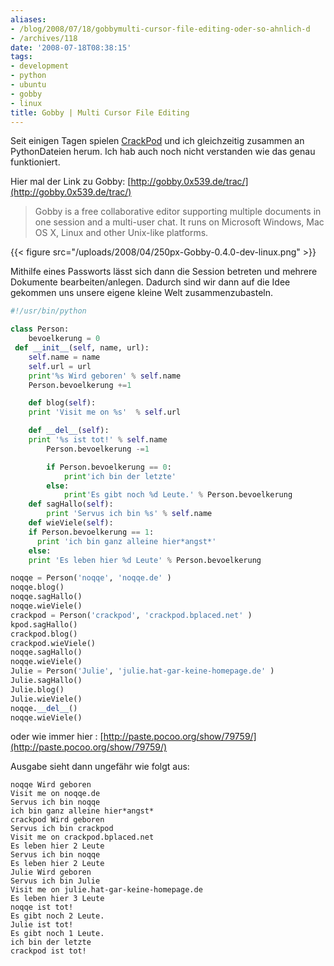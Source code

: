 ```yaml
---
aliases:
- /blog/2008/07/18/gobbymulti-cursor-file-editing-oder-so-ahnlich-d
- /archives/118
date: '2008-07-18T08:38:15'
tags:
- development
- python
- ubuntu
- gobby
- linux
title: Gobby | Multi Cursor File Editing
---
```


Seit einigen Tagen spielen [CrackPod](http://crackpod.bplaced.net) und ich
gleichzeitig zusammen an PythonDateien herum. Ich hab auch noch nicht
verstanden wie das genau funktioniert.

Hier mal der Link zu Gobby:
[http://gobby.0x539.de/trac/](http://gobby.0x539.de/trac/)

> Gobby is a free collaborative editor supporting multiple documents in one
> session and a multi-user chat. It runs on Microsoft Windows, Mac OS X,
> Linux and other Unix-like platforms.

{{< figure src="/uploads/2008/04/250px-Gobby-0.4.0-dev-linux.png" >}}

Mithilfe eines Passworts lässt sich dann die Session betreten und mehrere
Dokumente bearbeiten/anlegen. Dadurch sind wir dann auf die Idee gekommen
uns unsere eigene kleine Welt zusammenzubasteln.


``` python
#!/usr/bin/python

class Person:
	bevoelkerung = 0
 def __init__(self, name, url):
 	self.name = name
 	self.url = url
 	print'%s Wird geboren' % self.name
 	Person.bevoelkerung +=1

	def blog(self):
 	print 'Visit me on %s'  % self.url

	def __del__(self):
 	print '%s ist tot!' % self.name
		Person.bevoelkerung -=1

		if Person.bevoelkerung == 0:
			print'ich bin der letzte'
		else:
			print'Es gibt noch %d Leute.' % Person.bevoelkerung
 	def sagHallo(self):
		print 'Servus ich bin %s' % self.name
	def wieViele(self):
	if Person.bevoelkerung == 1:
	  print 'ich bin ganz alleine hier*angst*'
	else:
    print 'Es leben hier %d Leute' % Person.bevoelkerung

noqqe = Person('noqqe', 'noqqe.de' )
noqqe.blog()
noqqe.sagHallo()
noqqe.wieViele()
crackpod = Person('crackpod', 'crackpod.bplaced.net' )
kpod.sagHallo()
crackpod.blog()
crackpod.wieViele()
noqqe.sagHallo()
noqqe.wieViele()
Julie = Person('Julie', 'julie.hat-gar-keine-homepage.de' )
Julie.sagHallo()
Julie.blog()
Julie.wieViele()
noqqe.__del__()
noqqe.wieViele()
```

oder wie immer hier :
[http://paste.pocoo.org/show/79759/](http://paste.pocoo.org/show/79759/)

Ausgabe sieht dann ungefähr wie folgt aus:

```
noqqe Wird geboren
Visit me on noqqe.de
Servus ich bin noqqe
ich bin ganz alleine hier*angst*
crackpod Wird geboren
Servus ich bin crackpod
Visit me on crackpod.bplaced.net
Es leben hier 2 Leute
Servus ich bin noqqe
Es leben hier 2 Leute
Julie Wird geboren
Servus ich bin Julie
Visit me on julie.hat-gar-keine-homepage.de
Es leben hier 3 Leute
noqqe ist tot!
Es gibt noch 2 Leute.
Julie ist tot!
Es gibt noch 1 Leute.
ich bin der letzte
crackpod ist tot!
```